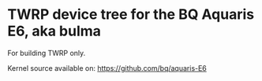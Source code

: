 TWRP device tree for the BQ Aquaris E6, aka bulma
========================================================

For building TWRP only.

Kernel source available on: https://github.com/bq/aquaris-E6
